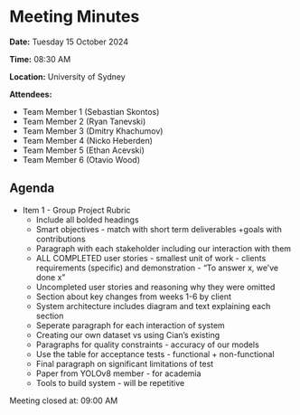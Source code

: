 # Meeting Minutes

**Date:** Tuesday 15 October 2024

**Time:** 08:30 AM

**Location:** University of Sydney

**Attendees:**

* Team Member 1 (Sebastian Skontos)
* Team Member 2 (Ryan Tanevski)
* Team Member 3 (Dmitry Khachumov)
* Team Member 4 (Nicko Heberden)
* Team Member 5 (Ethan Acevski)
* Team Member 6 (Otavio Wood)

## Agenda 
* Item 1 - Group Project Rubric
    - Include all bolded headings
    - Smart objectives - match with short term deliverables +goals with contributions
    - Paragraph with each stakeholder including our interaction with them
    - ALL COMPLETED user stories - smallest unit of work - clients requirements (specific) and demonstration - “To answer x, we’ve done x”
    - Uncompleted user stories and reasoning why they were omitted
    - Section about key changes from weeks 1-6 by client
    - System architecture includes diagram and text explaining each section
    - Seperate paragraph for each interaction of system
    - Creating our own dataset vs using Cian’s existing 
    - Paragraphs for quality constraints - accuracy of our models
    - Use the table for acceptance tests - functional + non-functional
    - Final paragraph on significant limitations of test
    - Paper from YOLOv8 member - for academia
    - Tools to build system - will be repetitive 

Meeting closed at:  09:00 AM
